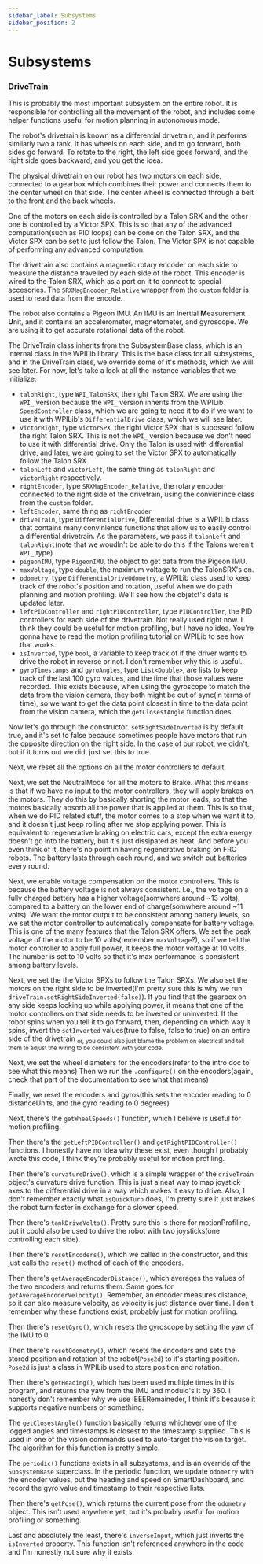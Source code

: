 ```yaml
---
sidebar_label: Subsystems
sidebar_position: 2
---
```


# Subsystems

### DriveTrain
This is probably the most important subsystem on the entire robot. It is responsible for controlling all the movement of the robot, and includes some helper functions useful for motion planning in autonomous mode.

The robot's drivetrain is known as a differential drivetrain, and it performs similarly two a tank. It has wheels on each side, and to go forward, both sides go forward. To rotate to the right, the left side goes forward, and the right side goes backward, and you get the idea.

The physical drivetrain on our robot has two motors on each side, connected to a gearbox which combines their power and connects them to the center wheel on that side. The center wheel is connected through a belt to the front and the back wheels.

One of the motors on each side is controlled by a Talon SRX and the other one is controlled by a Victor SPX. This is so that any of the advanced computation(such as PID loops) can be done on the Talon SRX, and the Victor SPX can be set to just follow the Talon. The Victor SPX is not capable of performing any advanced computation.

The drivetrain also contains a magnetic rotary encoder on each side to measure the distance travelled by each side of the robot. This encoder is wired to the Talon SRX, which as a port on it to connect to special accesories. The `SRXMagEncoder_Relative` wrapper from the `custom` folder is used to read data from the encode.

The robot also contains a Pigeon IMU. An IMU is an **I**nertial **M**easurement **U**nit, and it contains an accelerometer, magnetometer, and gyroscope. We are using it to get accurate rotational data of the robot.

The DriveTrain class inherits from the SubsystemBase class, which is an internal class in the WPILib library. This is the base class for all subsystems, and in the DriveTrain class, we override some of it's methods, which we will see later. For now, let's take a look at all the instance variables that we initialize:

 - `talonRight`, type `WPI_TalonSRX`, the right Talon SRX. We are using the `WPI_` version because the `WPI_` version inherits from the WPILib `SpeedController` class, which we are going to need it to do if we want to use it with WPILib's `DifferentialDrive` class, which we will see later.
 - `victorRight`, type `VictorSPX`, the right Victor SPX that is supossed follow the right Talon SRX. This is not the `WPI_` version because we don't need to use it with differential drive. Only the Talon is used with differential drive, and later, we are going to set the Victor SPX to automatically follow the Talon SRX.
 - `talonLeft` and `victorLeft`, the same thing as `talonRight` and `victorRight` respectively.
 - `rightEncoder`, type `SRXMagEncoder_Relative`, the rotary encoder connected to the right side of the drivetrain, using the convienince class from the `custom` folder.
 - `leftEncoder`, same thing as `rightEncoder`
 - `driveTrain`, type `DifferentialDrive`, Differential drive is a WPILib class that contains many convinience functions that allow us to easily control a differential drivetrain. As the parameters, we pass it `talonLeft` and `talonRight`(note that we woudln't be able to do this if the Talons weren't `WPI_` type)
 - `pigeonIMU`, type `PigeonIMU`, the object to get data from the Pigeon IMU.
 - `maxVoltage`, type `double`, the maximum voltage to run the TalonSRX's on.
 - `odometry`, type `DifferentialDriveOdometry`, a WPILib class used to keep track of the robot's position and rotation, useful when we do path planning and motion profiling. We'll see how the objetct's data is updated later.
 - `leftPIDController` and `rightPIDController`, type `PIDController`, the PID controllers for each side of the drivetrain. Not really used right now. I think they could be useful for motion profiling, but I have no idea. You're gonna have to read the motion profiling tutorial on WPILib to see how that works.
 - `isInverted`, type `bool`, a variable to keep track of if the driver wants to drive the robot in reverse or not. I don't remember why this is useful.
 - `gyroTimestamps` and `gyroAngles`, type `List<Double>`, are lists to keep track of the last 100 gyro values, and the time that those values were recorded. This exists because, when using the gyroscope to match the data from the vision camera, they both might be out of sync(in terms of time), so we want to get the data point closest in time to the data point from the vision camera, which the `getClosestAngle` function does.

Now let's go through the constructor. `setRightSideInverted` is by default true, and it's set to false because sometimes people have motors that run the opposite direction on the right side. In the case of our robot, we didn't, but if it turns out we did, just set this to true.

Next, we reset all the options on all the motor controllers to default.

Next, we set the NeutralMode for all the motors to Brake. What this means is that if we have no input to the motor controllers, they will apply brakes on the motors. They do this by basically shorting the motor leads, so that the motors basically absorb all the power that is applied at them. This is so that, when we do PID related stuff, the motor comes to a stop when we want it to, and it doesn't just keep rolling after we stop applying power. This is equivalent to regenerative braking on electric cars, except the extra energy doesn't go into the battery, but it's just dissipated as heat. And before you even think of it, there's no point in having regenerative braking on FRC robots. The battery lasts through each round, and we switch out batteries every round.

Next, we enable voltage compensation on the motor controllers. This is because the battery voltage is not always consistent. I.e., the voltage on a fully charged battery has a higher voltage(somwhere around ~13 volts), compared to a battery on the lower end of charge(somwhere around ~11 volts). We want the motor output to be consistent among battery levels, so we set the motor controller to automatically compensate for battery voltage. This is one of the many features that the Talon SRX offers. We set the peak voltage of the motor to be 10 volts(remember `maxVoltage`?), so if we tell the motor controller to apply full power, it keeps the motor voltage at 10 volts. The number is set to 10 volts so that it's max performance is consistent among battery levels.

Next, we set the the Victor SPXs to follow the Talon SRXs. We also set the motors on the right side to be inverted(I'm pretty sure this is why we run `driveTrain.setRightSideInverted(false)`). If you find that the gearbox on any side keeps locking up while applying power, it means that one of the motor controllers on that side needs to be inverted or uninverted. If the robot spins when you tell it to go forward, then, depending on which way it spins, invert the `setInverted` values(true to false, false to true) on an entire side of the drivetrain <sub>or, you could also just blame the problem on electrical and tell them to adjust the wiring to be consistent with your code.</sub>

Next, we set the wheel diameters for the encoders(refer to the intro doc to see what this means)
Then we run the `.configure()` on the encoders(again, check that part of the documentation to see what that means)

Finally, we reset the encoders and gyros(this sets the encoder reading to 0 distanceUnits, and the gyro reading to 0 degrees)

Next, there's the `getWheelSpeeds()` function, which I believe is useful for motion profiling.

Then there's the `getLeftPIDController()` and `getRightPIDController()` functions. I honestly have no idea why these exist, even though I probably wrote this code, I think they're probably useful for motion profiling.

Then there's `curvatureDrive()`, which is a simple wrapper of the `driveTrain` object's curvature drive function. This is just a neat way to map joystick axes to the differential drive in a way which makes it easy to drive. Also, I don't remember exactly what `isQuickTurn` does, I'm pretty sure it just makes the robot turn faster in exchange for a slower speed.

Then there's `tankDriveVolts()`. Pretty sure this is there for motionProfiling, but it could also be used to drive the robot with two joysticks(one controlling each side).

Then there's `resetEncoders()`, which we called in the constructor, and this just calls the `reset()` method of each of the encoders.

Then there's `getAverageEncoderDistance()`, which averages the values of the two encoders and returns them. Same goes for `getAverageEncoderVelocity()`. Remember, an encoder measures distance, so it can also measure velocity, as velocity is just distance over time. I don't remember why these functions exist, probably just for motion profiling.

Then there's `resetGyro()`, which resets the gyroscope by setting the yaw of the IMU to 0.

Then there's `resetOdometry()`, which resets the encoders and sets the stored position and rotation of the robot(`Pose2d`) to it's starting position. `Pose2d` is just a class in WPILib used to store position and rotation.

Then there's `getHeading()`, which has been used multiple times in this program, and returns the yaw from the IMU and modulo's it by 360. I honestly don't remember why we use IEEERemaineder, I think it's because it supports negative numbers or something.

The `getClosestAngle()` function basically returns whichever one of the logged angles and timestamps is closest to the timestamp supplied. This is used in one of the vision commands used to auto-target the vision target. The algorithm for this function is pretty simple.

The `periodic()` functions exists in all subsystems, and is an override of the `SubsystemBase` superclass. In the periodic function, we update `odometry` with the encoder values, put the heading and speed on SmartDashboard, and record the gyro value and timestamp to their respective lists.

Then there's `getPose()`, which returns the current pose from the `odometry` object. This isn't used anywhere yet, but it's probably useful for motion profiling or something.

Last and absolutely the least, there's `inverseInput`, which just inverts the `isInverted` property. This function isn't referenced anywhere in the code and I'm honestly not sure why it exists.